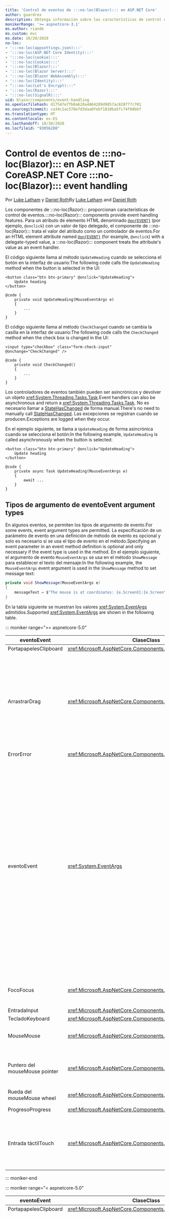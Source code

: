```yaml
---
title: 'Control de eventos de :::no-loc(Blazor)::: en ASP.NET Core'
author: guardrex
description: Obtenga información sobre las características de control de eventos de :::no-loc(Blazor):::, incluidos los tipos de argumento de evento, las devoluciones de llamadas de eventos y la administración de eventos predeterminados del explorador.
monikerRange: '>= aspnetcore-3.1'
ms.author: riande
ms.custom: mvc
ms.date: 10/20/2020
no-loc:
- ':::no-loc(appsettings.json):::'
- ':::no-loc(ASP.NET Core Identity):::'
- ':::no-loc(cookie):::'
- ':::no-loc(Cookie):::'
- ':::no-loc(Blazor):::'
- ':::no-loc(Blazor Server):::'
- ':::no-loc(Blazor WebAssembly):::'
- ':::no-loc(Identity):::'
- ":::no-loc(Let's Encrypt):::"
- ':::no-loc(Razor):::'
- ':::no-loc(SignalR):::'
uid: blazor/components/event-handling
ms.openlocfilehash: d17547e7fb8a628a4864209d9857ac828f77c701
ms.sourcegitcommit: ca34c1ac578e7d3daa0febf1810ba5fc74f60bbf
ms.translationtype: HT
ms.contentlocale: es-ES
ms.lasthandoff: 10/30/2020
ms.locfileid: "93056288"
---
```

# <a name="aspnet-core-no-locblazor-event-handling"></a><span data-ttu-id="d1621-103">Control de eventos de :::no-loc(Blazor)::: en ASP.NET Core</span><span class="sxs-lookup"><span data-stu-id="d1621-103">ASP.NET Core :::no-loc(Blazor)::: event handling</span></span>

<span data-ttu-id="d1621-104">Por [Luke Latham](https://github.com/guardrex) y [Daniel Roth](https://github.com/danroth27)</span><span class="sxs-lookup"><span data-stu-id="d1621-104">By [Luke Latham](https://github.com/guardrex) and [Daniel Roth](https://github.com/danroth27)</span></span>

<span data-ttu-id="d1621-105">Los componentes de :::no-loc(Razor)::: proporcionan características de control de eventos.</span><span class="sxs-lookup"><span data-stu-id="d1621-105">:::no-loc(Razor)::: components provide event handling features.</span></span> <span data-ttu-id="d1621-106">Para un atributo de elemento HTML denominado [`@on{EVENT}`](xref:mvc/views/razor#onevent) (por ejemplo, `@onclick`) con un valor de tipo delegado, el componente de :::no-loc(Razor)::: trata el valor del atributo como un controlador de eventos.</span><span class="sxs-lookup"><span data-stu-id="d1621-106">For an HTML element attribute named [`@on{EVENT}`](xref:mvc/views/razor#onevent) (for example, `@onclick`) with a delegate-typed value, a :::no-loc(Razor)::: component treats the attribute's value as an event handler.</span></span>

<span data-ttu-id="d1621-107">El código siguiente llama al método `UpdateHeading` cuando se selecciona el botón en la interfaz de usuario:</span><span class="sxs-lookup"><span data-stu-id="d1621-107">The following code calls the `UpdateHeading` method when the button is selected in the UI:</span></span>

```razor
<button class="btn btn-primary" @onclick="UpdateHeading">
    Update heading
</button>

@code {
    private void UpdateHeading(MouseEventArgs e)
    {
        ...
    }
}
```

<span data-ttu-id="d1621-108">El código siguiente llama al método `CheckChanged` cuando se cambia la casilla en la interfaz de usuario:</span><span class="sxs-lookup"><span data-stu-id="d1621-108">The following code calls the `CheckChanged` method when the check box is changed in the UI:</span></span>

```razor
<input type="checkbox" class="form-check-input" @onchange="CheckChanged" />

@code {
    private void CheckChanged()
    {
        ...
    }
}
```

<span data-ttu-id="d1621-109">Los controladores de eventos también pueden ser asincrónicos y devolver un objeto <xref:System.Threading.Tasks.Task>.</span><span class="sxs-lookup"><span data-stu-id="d1621-109">Event handlers can also be asynchronous and return a <xref:System.Threading.Tasks.Task>.</span></span> <span data-ttu-id="d1621-110">No es necesario llamar a [StateHasChanged](xref:blazor/components/lifecycle#state-changes) de forma manual.</span><span class="sxs-lookup"><span data-stu-id="d1621-110">There's no need to manually call [StateHasChanged](xref:blazor/components/lifecycle#state-changes).</span></span> <span data-ttu-id="d1621-111">Las excepciones se registran cuando se producen.</span><span class="sxs-lookup"><span data-stu-id="d1621-111">Exceptions are logged when they occur.</span></span>

<span data-ttu-id="d1621-112">En el ejemplo siguiente, se llama a `UpdateHeading` de forma asincrónica cuando se selecciona el botón:</span><span class="sxs-lookup"><span data-stu-id="d1621-112">In the following example, `UpdateHeading` is called asynchronously when the button is selected:</span></span>

```razor
<button class="btn btn-primary" @onclick="UpdateHeading">
    Update heading
</button>

@code {
    private async Task UpdateHeading(MouseEventArgs e)
    {
        await ...
    }
}
```

## <a name="event-argument-types"></a><span data-ttu-id="d1621-113">Tipos de argumento de evento</span><span class="sxs-lookup"><span data-stu-id="d1621-113">Event argument types</span></span>

<span data-ttu-id="d1621-114">En algunos eventos, se permiten los tipos de argumento de evento.</span><span class="sxs-lookup"><span data-stu-id="d1621-114">For some events, event argument types are permitted.</span></span> <span data-ttu-id="d1621-115">La especificación de un parámetro de evento en una definición de método de evento es opcional y solo es necesario si se usa el tipo de evento en el método.</span><span class="sxs-lookup"><span data-stu-id="d1621-115">Specifying an event parameter in an event method definition is optional and only necessary if the event type is used in the method.</span></span> <span data-ttu-id="d1621-116">En el ejemplo siguiente, el argumento de evento `MouseEventArgs` se usa en el método `ShowMessage` para establecer el texto del mensaje:</span><span class="sxs-lookup"><span data-stu-id="d1621-116">In the following example, the `MouseEventArgs` event argument is used in the `ShowMessage` method to set message text:</span></span>

```csharp
private void ShowMessage(MouseEventArgs e)
{
    messageText = $"The mouse is at coordinates: {e.ScreenX}:{e.ScreenY}";
}
```

<span data-ttu-id="d1621-117">En la tabla siguiente se muestran los valores <xref:System.EventArgs> admitidos.</span><span class="sxs-lookup"><span data-stu-id="d1621-117">Supported <xref:System.EventArgs> are shown in the following table.</span></span>

::: moniker range=">= aspnetcore-5.0"

| <span data-ttu-id="d1621-118">evento</span><span class="sxs-lookup"><span data-stu-id="d1621-118">Event</span></span>            | <span data-ttu-id="d1621-119">Clase</span><span class="sxs-lookup"><span data-stu-id="d1621-119">Class</span></span>  | <span data-ttu-id="d1621-120">Eventos y notas de DOM</span><span class="sxs-lookup"><span data-stu-id="d1621-120">DOM events and notes</span></span> |
| ---------------- | ------ | -------------------- |
| <span data-ttu-id="d1621-121">Portapapeles</span><span class="sxs-lookup"><span data-stu-id="d1621-121">Clipboard</span></span>        | <xref:Microsoft.AspNetCore.Components.Web.ClipboardEventArgs> | <span data-ttu-id="d1621-122">`oncut`, `oncopy`, `onpaste`</span><span class="sxs-lookup"><span data-stu-id="d1621-122">`oncut`, `oncopy`, `onpaste`</span></span> |
| <span data-ttu-id="d1621-123">Arrastrar</span><span class="sxs-lookup"><span data-stu-id="d1621-123">Drag</span></span>             | <xref:Microsoft.AspNetCore.Components.Web.DragEventArgs> | <span data-ttu-id="d1621-124">`ondrag`, `ondragstart`, `ondragenter`, `ondragleave`, `ondragover`, `ondrop`, `ondragend`</span><span class="sxs-lookup"><span data-stu-id="d1621-124">`ondrag`, `ondragstart`, `ondragenter`, `ondragleave`, `ondragover`, `ondrop`, `ondragend`</span></span><br><br><span data-ttu-id="d1621-125"><xref:Microsoft.AspNetCore.Components.Web.DataTransfer> y <xref:Microsoft.AspNetCore.Components.Web.DataTransferItem> contienen datos de elementos arrastrados.</span><span class="sxs-lookup"><span data-stu-id="d1621-125"><xref:Microsoft.AspNetCore.Components.Web.DataTransfer> and <xref:Microsoft.AspNetCore.Components.Web.DataTransferItem> hold dragged item data.</span></span><br><br><span data-ttu-id="d1621-126">Implemente la función de arrastrar y colocar en las aplicaciones de :::no-loc(Blazor)::: mediante la [Interoperabilidad de JS](xref:blazor/call-javascript-from-dotnet) con [Drag and Drop API en HTML](https://developer.mozilla.org/docs/Web/API/HTML_Drag_and_Drop_API).</span><span class="sxs-lookup"><span data-stu-id="d1621-126">Implement drag and drop in :::no-loc(Blazor)::: apps using [JS interop](xref:blazor/call-javascript-from-dotnet) with [HTML Drag and Drop API](https://developer.mozilla.org/docs/Web/API/HTML_Drag_and_Drop_API).</span></span> |
| <span data-ttu-id="d1621-127">Error</span><span class="sxs-lookup"><span data-stu-id="d1621-127">Error</span></span>            | <xref:Microsoft.AspNetCore.Components.Web.ErrorEventArgs> | `onerror` |
| <span data-ttu-id="d1621-128">evento</span><span class="sxs-lookup"><span data-stu-id="d1621-128">Event</span></span>            | <xref:System.EventArgs> | <span data-ttu-id="d1621-129">*General*</span><span class="sxs-lookup"><span data-stu-id="d1621-129">*General*</span></span><br><span data-ttu-id="d1621-130">`onactivate`, `onbeforeactivate`, `onbeforedeactivate`, `ondeactivate`, `onfullscreenchange`, `onfullscreenerror`, `onloadeddata`, `onloadedmetadata`, `onpointerlockchange`, `onpointerlockerror`, `onreadystatechange`, `onscroll`</span><span class="sxs-lookup"><span data-stu-id="d1621-130">`onactivate`, `onbeforeactivate`, `onbeforedeactivate`, `ondeactivate`, `onfullscreenchange`, `onfullscreenerror`, `onloadeddata`, `onloadedmetadata`, `onpointerlockchange`, `onpointerlockerror`, `onreadystatechange`, `onscroll`</span></span><br><br><span data-ttu-id="d1621-131">*Portapapeles*</span><span class="sxs-lookup"><span data-stu-id="d1621-131">*Clipboard*</span></span><br><span data-ttu-id="d1621-132">`onbeforecut`, `onbeforecopy`, `onbeforepaste`</span><span class="sxs-lookup"><span data-stu-id="d1621-132">`onbeforecut`, `onbeforecopy`, `onbeforepaste`</span></span><br><br><span data-ttu-id="d1621-133">*Entrada*</span><span class="sxs-lookup"><span data-stu-id="d1621-133">*Input*</span></span><br><span data-ttu-id="d1621-134">`oninvalid`, `onreset`, `onselect`, `onselectionchange`, `onselectstart`, `onsubmit`</span><span class="sxs-lookup"><span data-stu-id="d1621-134">`oninvalid`, `onreset`, `onselect`, `onselectionchange`, `onselectstart`, `onsubmit`</span></span><br><br><span data-ttu-id="d1621-135">*Elementos multimedia*</span><span class="sxs-lookup"><span data-stu-id="d1621-135">*Media*</span></span><br><span data-ttu-id="d1621-136">`oncanplay`, `oncanplaythrough`, `oncuechange`, `ondurationchange`, `onemptied`, `onended`, `onpause`, `onplay`, `onplaying`, `onratechange`, `onseeked`, `onseeking`, `onstalled`, `onstop`, `onsuspend`, `ontimeupdate`, `ontoggle`, `onvolumechange`, `onwaiting`</span><span class="sxs-lookup"><span data-stu-id="d1621-136">`oncanplay`, `oncanplaythrough`, `oncuechange`, `ondurationchange`, `onemptied`, `onended`, `onpause`, `onplay`, `onplaying`, `onratechange`, `onseeked`, `onseeking`, `onstalled`, `onstop`, `onsuspend`, `ontimeupdate`, `ontoggle`, `onvolumechange`, `onwaiting`</span></span><br><br><span data-ttu-id="d1621-137"><xref:Microsoft.AspNetCore.Components.Web.EventHandlers> contiene atributos para configurar las asignaciones entre los nombres de evento y los tipos de argumento de evento.</span><span class="sxs-lookup"><span data-stu-id="d1621-137"><xref:Microsoft.AspNetCore.Components.Web.EventHandlers> holds attributes to configure the mappings between event names and event argument types.</span></span> |
| <span data-ttu-id="d1621-138">Foco</span><span class="sxs-lookup"><span data-stu-id="d1621-138">Focus</span></span>            | <xref:Microsoft.AspNetCore.Components.Web.FocusEventArgs> | <span data-ttu-id="d1621-139">`onfocus`, `onblur`, `onfocusin`, `onfocusout`</span><span class="sxs-lookup"><span data-stu-id="d1621-139">`onfocus`, `onblur`, `onfocusin`, `onfocusout`</span></span><br><br><span data-ttu-id="d1621-140">No incluye compatibilidad con `relatedTarget`.</span><span class="sxs-lookup"><span data-stu-id="d1621-140">Doesn't include support for `relatedTarget`.</span></span> |
| <span data-ttu-id="d1621-141">Entrada</span><span class="sxs-lookup"><span data-stu-id="d1621-141">Input</span></span>            | <xref:Microsoft.AspNetCore.Components.ChangeEventArgs> | <span data-ttu-id="d1621-142">`onchange`, `oninput`</span><span class="sxs-lookup"><span data-stu-id="d1621-142">`onchange`, `oninput`</span></span> |
| <span data-ttu-id="d1621-143">Teclado</span><span class="sxs-lookup"><span data-stu-id="d1621-143">Keyboard</span></span>         | <xref:Microsoft.AspNetCore.Components.Web.KeyboardEventArgs> | <span data-ttu-id="d1621-144">`onkeydown`, `onkeypress`, `onkeyup`</span><span class="sxs-lookup"><span data-stu-id="d1621-144">`onkeydown`, `onkeypress`, `onkeyup`</span></span> |
| <span data-ttu-id="d1621-145">Mouse</span><span class="sxs-lookup"><span data-stu-id="d1621-145">Mouse</span></span>            | <xref:Microsoft.AspNetCore.Components.Web.MouseEventArgs> | <span data-ttu-id="d1621-146">`onclick`, `oncontextmenu`, `ondblclick`, `onmousedown`, `onmouseup`, `onmouseover`, `onmousemove`, `onmouseout`</span><span class="sxs-lookup"><span data-stu-id="d1621-146">`onclick`, `oncontextmenu`, `ondblclick`, `onmousedown`, `onmouseup`, `onmouseover`, `onmousemove`, `onmouseout`</span></span> |
| <span data-ttu-id="d1621-147">Puntero del mouse</span><span class="sxs-lookup"><span data-stu-id="d1621-147">Mouse pointer</span></span>    | <xref:Microsoft.AspNetCore.Components.Web.PointerEventArgs> | <span data-ttu-id="d1621-148">`onpointerdown`, `onpointerup`, `onpointercancel`, `onpointermove`, `onpointerover`, `onpointerout`, `onpointerenter`, `onpointerleave`, `ongotpointercapture`, `onlostpointercapture`</span><span class="sxs-lookup"><span data-stu-id="d1621-148">`onpointerdown`, `onpointerup`, `onpointercancel`, `onpointermove`, `onpointerover`, `onpointerout`, `onpointerenter`, `onpointerleave`, `ongotpointercapture`, `onlostpointercapture`</span></span> |
| <span data-ttu-id="d1621-149">Rueda del mouse</span><span class="sxs-lookup"><span data-stu-id="d1621-149">Mouse wheel</span></span>      | <xref:Microsoft.AspNetCore.Components.Web.WheelEventArgs> | <span data-ttu-id="d1621-150">`onwheel`, `onmousewheel`</span><span class="sxs-lookup"><span data-stu-id="d1621-150">`onwheel`, `onmousewheel`</span></span> |
| <span data-ttu-id="d1621-151">Progreso</span><span class="sxs-lookup"><span data-stu-id="d1621-151">Progress</span></span>         | <xref:Microsoft.AspNetCore.Components.Web.ProgressEventArgs> | <span data-ttu-id="d1621-152">`onabort`, `onload`, `onloadend`, `onloadstart`, `onprogress`, `ontimeout`</span><span class="sxs-lookup"><span data-stu-id="d1621-152">`onabort`, `onload`, `onloadend`, `onloadstart`, `onprogress`, `ontimeout`</span></span> |
| <span data-ttu-id="d1621-153">Entrada táctil</span><span class="sxs-lookup"><span data-stu-id="d1621-153">Touch</span></span>            | <xref:Microsoft.AspNetCore.Components.Web.TouchEventArgs> | <span data-ttu-id="d1621-154">`ontouchstart`, `ontouchend`, `ontouchmove`, `ontouchenter`, `ontouchleave`, `ontouchcancel`</span><span class="sxs-lookup"><span data-stu-id="d1621-154">`ontouchstart`, `ontouchend`, `ontouchmove`, `ontouchenter`, `ontouchleave`, `ontouchcancel`</span></span><br><br><span data-ttu-id="d1621-155"><xref:Microsoft.AspNetCore.Components.Web.TouchPoint> representa un único punto de contacto en un dispositivo sensible al tacto.</span><span class="sxs-lookup"><span data-stu-id="d1621-155"><xref:Microsoft.AspNetCore.Components.Web.TouchPoint> represents a single contact point on a touch-sensitive device.</span></span> |

::: moniker-end

::: moniker range="< aspnetcore-5.0"

| <span data-ttu-id="d1621-156">evento</span><span class="sxs-lookup"><span data-stu-id="d1621-156">Event</span></span>            | <span data-ttu-id="d1621-157">Clase</span><span class="sxs-lookup"><span data-stu-id="d1621-157">Class</span></span> | <span data-ttu-id="d1621-158">Eventos y notas de DOM</span><span class="sxs-lookup"><span data-stu-id="d1621-158">DOM events and notes</span></span> |
| ---------------- | ----- | -------------------- |
| <span data-ttu-id="d1621-159">Portapapeles</span><span class="sxs-lookup"><span data-stu-id="d1621-159">Clipboard</span></span>        | <xref:Microsoft.AspNetCore.Components.Web.ClipboardEventArgs> | <span data-ttu-id="d1621-160">`oncut`, `oncopy`, `onpaste`</span><span class="sxs-lookup"><span data-stu-id="d1621-160">`oncut`, `oncopy`, `onpaste`</span></span> |
| <span data-ttu-id="d1621-161">Arrastrar</span><span class="sxs-lookup"><span data-stu-id="d1621-161">Drag</span></span>             | <xref:Microsoft.AspNetCore.Components.Web.DragEventArgs> | <span data-ttu-id="d1621-162">`ondrag`, `ondragstart`, `ondragenter`, `ondragleave`, `ondragover`, `ondrop`, `ondragend`</span><span class="sxs-lookup"><span data-stu-id="d1621-162">`ondrag`, `ondragstart`, `ondragenter`, `ondragleave`, `ondragover`, `ondrop`, `ondragend`</span></span><br><br><span data-ttu-id="d1621-163"><xref:Microsoft.AspNetCore.Components.Web.DataTransfer> y <xref:Microsoft.AspNetCore.Components.Web.DataTransferItem> contienen datos de elementos arrastrados.</span><span class="sxs-lookup"><span data-stu-id="d1621-163"><xref:Microsoft.AspNetCore.Components.Web.DataTransfer> and <xref:Microsoft.AspNetCore.Components.Web.DataTransferItem> hold dragged item data.</span></span><br><br><span data-ttu-id="d1621-164">Implemente la función de arrastrar y colocar en las aplicaciones de :::no-loc(Blazor)::: mediante la [Interoperabilidad de JS](xref:blazor/call-javascript-from-dotnet) con [Drag and Drop API en HTML](https://developer.mozilla.org/docs/Web/API/HTML_Drag_and_Drop_API).</span><span class="sxs-lookup"><span data-stu-id="d1621-164">Implement drag and drop in :::no-loc(Blazor)::: apps using [JS interop](xref:blazor/call-javascript-from-dotnet) with [HTML Drag and Drop API](https://developer.mozilla.org/docs/Web/API/HTML_Drag_and_Drop_API).</span></span> |
| <span data-ttu-id="d1621-165">Error</span><span class="sxs-lookup"><span data-stu-id="d1621-165">Error</span></span>            | <xref:Microsoft.AspNetCore.Components.Web.ErrorEventArgs> | `onerror` |
| <span data-ttu-id="d1621-166">evento</span><span class="sxs-lookup"><span data-stu-id="d1621-166">Event</span></span>            | <xref:System.EventArgs> | <span data-ttu-id="d1621-167">*General*</span><span class="sxs-lookup"><span data-stu-id="d1621-167">*General*</span></span><br><span data-ttu-id="d1621-168">`onactivate`, `onbeforeactivate`, `onbeforedeactivate`, `ondeactivate`, `onfullscreenchange`, `onfullscreenerror`, `onloadeddata`, `onloadedmetadata`, `onpointerlockchange`, `onpointerlockerror`, `onreadystatechange`, `onscroll`</span><span class="sxs-lookup"><span data-stu-id="d1621-168">`onactivate`, `onbeforeactivate`, `onbeforedeactivate`, `ondeactivate`, `onfullscreenchange`, `onfullscreenerror`, `onloadeddata`, `onloadedmetadata`, `onpointerlockchange`, `onpointerlockerror`, `onreadystatechange`, `onscroll`</span></span><br><br><span data-ttu-id="d1621-169">*Portapapeles*</span><span class="sxs-lookup"><span data-stu-id="d1621-169">*Clipboard*</span></span><br><span data-ttu-id="d1621-170">`onbeforecut`, `onbeforecopy`, `onbeforepaste`</span><span class="sxs-lookup"><span data-stu-id="d1621-170">`onbeforecut`, `onbeforecopy`, `onbeforepaste`</span></span><br><br><span data-ttu-id="d1621-171">*Entrada*</span><span class="sxs-lookup"><span data-stu-id="d1621-171">*Input*</span></span><br><span data-ttu-id="d1621-172">`oninvalid`, `onreset`, `onselect`, `onselectionchange`, `onselectstart`, `onsubmit`</span><span class="sxs-lookup"><span data-stu-id="d1621-172">`oninvalid`, `onreset`, `onselect`, `onselectionchange`, `onselectstart`, `onsubmit`</span></span><br><br><span data-ttu-id="d1621-173">*Elementos multimedia*</span><span class="sxs-lookup"><span data-stu-id="d1621-173">*Media*</span></span><br><span data-ttu-id="d1621-174">`oncanplay`, `oncanplaythrough`, `oncuechange`, `ondurationchange`, `onemptied`, `onended`, `onpause`, `onplay`, `onplaying`, `onratechange`, `onseeked`, `onseeking`, `onstalled`, `onstop`, `onsuspend`, `ontimeupdate`, `onvolumechange`, `onwaiting`</span><span class="sxs-lookup"><span data-stu-id="d1621-174">`oncanplay`, `oncanplaythrough`, `oncuechange`, `ondurationchange`, `onemptied`, `onended`, `onpause`, `onplay`, `onplaying`, `onratechange`, `onseeked`, `onseeking`, `onstalled`, `onstop`, `onsuspend`, `ontimeupdate`, `onvolumechange`, `onwaiting`</span></span><br><br><span data-ttu-id="d1621-175"><xref:Microsoft.AspNetCore.Components.Web.EventHandlers> contiene atributos para configurar las asignaciones entre los nombres de evento y los tipos de argumento de evento.</span><span class="sxs-lookup"><span data-stu-id="d1621-175"><xref:Microsoft.AspNetCore.Components.Web.EventHandlers> holds attributes to configure the mappings between event names and event argument types.</span></span> |
| <span data-ttu-id="d1621-176">Foco</span><span class="sxs-lookup"><span data-stu-id="d1621-176">Focus</span></span>            | <xref:Microsoft.AspNetCore.Components.Web.FocusEventArgs> | <span data-ttu-id="d1621-177">`onfocus`, `onblur`, `onfocusin`, `onfocusout`</span><span class="sxs-lookup"><span data-stu-id="d1621-177">`onfocus`, `onblur`, `onfocusin`, `onfocusout`</span></span><br><br><span data-ttu-id="d1621-178">No incluye compatibilidad con `relatedTarget`.</span><span class="sxs-lookup"><span data-stu-id="d1621-178">Doesn't include support for `relatedTarget`.</span></span> |
| <span data-ttu-id="d1621-179">Entrada</span><span class="sxs-lookup"><span data-stu-id="d1621-179">Input</span></span>            | <xref:Microsoft.AspNetCore.Components.ChangeEventArgs> | <span data-ttu-id="d1621-180">`onchange`, `oninput`</span><span class="sxs-lookup"><span data-stu-id="d1621-180">`onchange`, `oninput`</span></span> |
| <span data-ttu-id="d1621-181">Teclado</span><span class="sxs-lookup"><span data-stu-id="d1621-181">Keyboard</span></span>         | <xref:Microsoft.AspNetCore.Components.Web.KeyboardEventArgs> | <span data-ttu-id="d1621-182">`onkeydown`, `onkeypress`, `onkeyup`</span><span class="sxs-lookup"><span data-stu-id="d1621-182">`onkeydown`, `onkeypress`, `onkeyup`</span></span> |
| <span data-ttu-id="d1621-183">Mouse</span><span class="sxs-lookup"><span data-stu-id="d1621-183">Mouse</span></span>            | <xref:Microsoft.AspNetCore.Components.Web.MouseEventArgs> | <span data-ttu-id="d1621-184">`onclick`, `oncontextmenu`, `ondblclick`, `onmousedown`, `onmouseup`, `onmouseover`, `onmousemove`, `onmouseout`</span><span class="sxs-lookup"><span data-stu-id="d1621-184">`onclick`, `oncontextmenu`, `ondblclick`, `onmousedown`, `onmouseup`, `onmouseover`, `onmousemove`, `onmouseout`</span></span> |
| <span data-ttu-id="d1621-185">Puntero del mouse</span><span class="sxs-lookup"><span data-stu-id="d1621-185">Mouse pointer</span></span>    | <xref:Microsoft.AspNetCore.Components.Web.PointerEventArgs> | <span data-ttu-id="d1621-186">`onpointerdown`, `onpointerup`, `onpointercancel`, `onpointermove`, `onpointerover`, `onpointerout`, `onpointerenter`, `onpointerleave`, `ongotpointercapture`, `onlostpointercapture`</span><span class="sxs-lookup"><span data-stu-id="d1621-186">`onpointerdown`, `onpointerup`, `onpointercancel`, `onpointermove`, `onpointerover`, `onpointerout`, `onpointerenter`, `onpointerleave`, `ongotpointercapture`, `onlostpointercapture`</span></span> |
| <span data-ttu-id="d1621-187">Rueda del mouse</span><span class="sxs-lookup"><span data-stu-id="d1621-187">Mouse wheel</span></span>      | <xref:Microsoft.AspNetCore.Components.Web.WheelEventArgs> | <span data-ttu-id="d1621-188">`onwheel`, `onmousewheel`</span><span class="sxs-lookup"><span data-stu-id="d1621-188">`onwheel`, `onmousewheel`</span></span> |
| <span data-ttu-id="d1621-189">Progreso</span><span class="sxs-lookup"><span data-stu-id="d1621-189">Progress</span></span>         | <xref:Microsoft.AspNetCore.Components.Web.ProgressEventArgs> | <span data-ttu-id="d1621-190">`onabort`, `onload`, `onloadend`, `onloadstart`, `onprogress`, `ontimeout`</span><span class="sxs-lookup"><span data-stu-id="d1621-190">`onabort`, `onload`, `onloadend`, `onloadstart`, `onprogress`, `ontimeout`</span></span> |
| <span data-ttu-id="d1621-191">Entrada táctil</span><span class="sxs-lookup"><span data-stu-id="d1621-191">Touch</span></span>            | <xref:Microsoft.AspNetCore.Components.Web.TouchEventArgs> | <span data-ttu-id="d1621-192">`ontouchstart`, `ontouchend`, `ontouchmove`, `ontouchenter`, `ontouchleave`, `ontouchcancel`</span><span class="sxs-lookup"><span data-stu-id="d1621-192">`ontouchstart`, `ontouchend`, `ontouchmove`, `ontouchenter`, `ontouchleave`, `ontouchcancel`</span></span><br><br><span data-ttu-id="d1621-193"><xref:Microsoft.AspNetCore.Components.Web.TouchPoint> representa un único punto de contacto en un dispositivo sensible al tacto.</span><span class="sxs-lookup"><span data-stu-id="d1621-193"><xref:Microsoft.AspNetCore.Components.Web.TouchPoint> represents a single contact point on a touch-sensitive device.</span></span> |

::: moniker-end

<span data-ttu-id="d1621-194">Para obtener más información, vea los siguientes recursos:</span><span class="sxs-lookup"><span data-stu-id="d1621-194">For more information, see the following resources:</span></span>

* <span data-ttu-id="d1621-195">[Clases `EventArgs` en el origen de referencia de ASP.NET Core (rama `master` de dotnet/aspnetcore)](https://github.com/dotnet/aspnetcore/tree/master/src/Components/Web/src/Web).</span><span class="sxs-lookup"><span data-stu-id="d1621-195">[`EventArgs` classes in the ASP.NET Core reference source (dotnet/aspnetcore `master` branch)](https://github.com/dotnet/aspnetcore/tree/master/src/Components/Web/src/Web).</span></span> <span data-ttu-id="d1621-196">La rama `master` representa la API en desarrollo de la *siguiente* versión de ASP.NET Core.</span><span class="sxs-lookup"><span data-stu-id="d1621-196">The `master` branch represents API under development for the *next* ASP.NET Core release.</span></span> <span data-ttu-id="d1621-197">En la versión actual, seleccione la rama del repositorio de GitHub que sea apropiada (por ejemplo, `release/3.1`).</span><span class="sxs-lookup"><span data-stu-id="d1621-197">For the current release, select the appropriate GitHub repository branch (for example, `release/3.1`).</span></span>
* <span data-ttu-id="d1621-198">[Documentación web de MDN: GlobalEventHandlers](https://developer.mozilla.org/docs/Web/API/GlobalEventHandlers): incluye información sobre qué elementos HTML admite cada evento DOM.</span><span class="sxs-lookup"><span data-stu-id="d1621-198">[MDN web docs: GlobalEventHandlers](https://developer.mozilla.org/docs/Web/API/GlobalEventHandlers): Includes information on which HTML elements support each DOM event.</span></span>

## <a name="lambda-expressions"></a><span data-ttu-id="d1621-199">Expresiones lambda</span><span class="sxs-lookup"><span data-stu-id="d1621-199">Lambda expressions</span></span>

<span data-ttu-id="d1621-200">También se pueden usar [expresiones lambda](/dotnet/csharp/programming-guide/statements-expressions-operators/lambda-expressions):</span><span class="sxs-lookup"><span data-stu-id="d1621-200">[Lambda expressions](/dotnet/csharp/programming-guide/statements-expressions-operators/lambda-expressions) can also be used:</span></span>

```razor
<button @onclick="@(e => Console.WriteLine("Hello, world!"))">Say hello</button>
```

<span data-ttu-id="d1621-201">A menudo resulta cómodo cerrar los valores adicionales, como al recorrer en iteración un conjunto de elementos.</span><span class="sxs-lookup"><span data-stu-id="d1621-201">It's often convenient to close over additional values, such as when iterating over a set of elements.</span></span> <span data-ttu-id="d1621-202">En el ejemplo siguiente se crean tres botones: cada uno llama a `UpdateHeading` y pasa un argumento de evento (<xref:Microsoft.AspNetCore.Components.Web.MouseEventArgs>) y su número de botón (`buttonNumber`) cuando se selecciona en la interfaz de usuario:</span><span class="sxs-lookup"><span data-stu-id="d1621-202">The following example creates three buttons, each of which calls `UpdateHeading` passing an event argument (<xref:Microsoft.AspNetCore.Components.Web.MouseEventArgs>) and its button number (`buttonNumber`) when selected in the UI:</span></span>

```razor
<h2>@message</h2>

@for (var i = 1; i < 4; i++)
{
    var buttonNumber = i;

    <button class="btn btn-primary"
            @onclick="@(e => UpdateHeading(e, buttonNumber))">
        Button #@i
    </button>
}

@code {
    private string message = "Select a button to learn its position.";

    private void UpdateHeading(MouseEventArgs e, int buttonNumber)
    {
        message = $"You selected Button #{buttonNumber} at " +
            $"mouse position: {e.ClientX} X {e.ClientY}.";
    }
}
```

> [!NOTE]
> <span data-ttu-id="d1621-203">**No** use una variable de bucle directamente en una expresión lambda (como `i` en el ejemplo de bucle `for` anterior).</span><span class="sxs-lookup"><span data-stu-id="d1621-203">Do **not** use a loop variable directly in a lambda expression, such as `i` in the preceding `for` loop example.</span></span> <span data-ttu-id="d1621-204">de lo contrario, todas las expresiones lambda usarán la misma variable, con lo cual se usará el mismo valor en todas las expresiones lambda.</span><span class="sxs-lookup"><span data-stu-id="d1621-204">Otherwise, the same variable is used by all lambda expressions, which results in use of the same value in all lambdas.</span></span> <span data-ttu-id="d1621-205">Capture siempre el valor de la variable en una variable local y úsela.</span><span class="sxs-lookup"><span data-stu-id="d1621-205">Always capture the variable's value in a local variable and then use it.</span></span> <span data-ttu-id="d1621-206">En el ejemplo anterior, la variable de bucle `i` se asigna a `buttonNumber`.</span><span class="sxs-lookup"><span data-stu-id="d1621-206">In the preceding example, the loop variable `i` is assigned to `buttonNumber`.</span></span>

## <a name="eventcallback"></a><span data-ttu-id="d1621-207">EventCallback</span><span class="sxs-lookup"><span data-stu-id="d1621-207">EventCallback</span></span>

<span data-ttu-id="d1621-208">Un escenario común con los componentes anidados es el deseo de ejecutar el método de un componente primario cuando se produce un evento de un componente secundario.</span><span class="sxs-lookup"><span data-stu-id="d1621-208">A common scenario with nested components is the desire to run a parent component's method when a child component event occurs.</span></span> <span data-ttu-id="d1621-209">Un caso habitual es un evento `onclick` que se produce en el componente secundario.</span><span class="sxs-lookup"><span data-stu-id="d1621-209">An `onclick` event occurring in the child component is a common use case.</span></span> <span data-ttu-id="d1621-210">Para exponer eventos entre componentes, use un elemento <xref:Microsoft.AspNetCore.Components.EventCallback>.</span><span class="sxs-lookup"><span data-stu-id="d1621-210">To expose events across components, use an <xref:Microsoft.AspNetCore.Components.EventCallback>.</span></span> <span data-ttu-id="d1621-211">Un componente primario puede asignar un método de devolución de llamada al elemento <xref:Microsoft.AspNetCore.Components.EventCallback> de un componente secundario.</span><span class="sxs-lookup"><span data-stu-id="d1621-211">A parent component can assign a callback method to a child component's <xref:Microsoft.AspNetCore.Components.EventCallback>.</span></span>

<span data-ttu-id="d1621-212">El elemento `ChildComponent` de la aplicación de ejemplo (`Components/ChildComponent.razor`) muestra cómo se configura el controlador `onclick` de un botón para recibir un delegado de <xref:Microsoft.AspNetCore.Components.EventCallback> del objeto `ParentComponent` del ejemplo.</span><span class="sxs-lookup"><span data-stu-id="d1621-212">The `ChildComponent` in the sample app (`Components/ChildComponent.razor`) demonstrates how a button's `onclick` handler is set up to receive an <xref:Microsoft.AspNetCore.Components.EventCallback> delegate from the sample's `ParentComponent`.</span></span> <span data-ttu-id="d1621-213">El elemento <xref:Microsoft.AspNetCore.Components.EventCallback> tiene el tipo `MouseEventArgs`, que es adecuado para un evento `onclick` desde un dispositivo periférico:</span><span class="sxs-lookup"><span data-stu-id="d1621-213">The <xref:Microsoft.AspNetCore.Components.EventCallback> is typed with `MouseEventArgs`, which is appropriate for an `onclick` event from a peripheral device:</span></span>

[!code-razor[](../common/samples/3.x/:::no-loc(Blazor):::WebAssemblySample/Components/ChildComponent.razor?highlight=5-7,17-18)]

<span data-ttu-id="d1621-214">`ParentComponent` establece el objeto <xref:Microsoft.AspNetCore.Components.EventCallback%601> (`OnClickCallback`) del elemento secundario en su método `ShowMessage`.</span><span class="sxs-lookup"><span data-stu-id="d1621-214">The `ParentComponent` sets the child's <xref:Microsoft.AspNetCore.Components.EventCallback%601> (`OnClickCallback`) to its `ShowMessage` method.</span></span>

<span data-ttu-id="d1621-215">`Pages/ParentComponent.razor`:</span><span class="sxs-lookup"><span data-stu-id="d1621-215">`Pages/ParentComponent.razor`:</span></span>

```razor
@page "/ParentComponent"

<h1>Parent-child example</h1>

<ChildComponent Title="Panel Title from Parent"
                OnClickCallback="@ShowMessage">
    Content of the child component is supplied
    by the parent component.
</ChildComponent>

<p><b>@messageText</b></p>

@code {
    private string messageText;

    private void ShowMessage(MouseEventArgs e)
    {
        messageText = $"Blaze a new trail with :::no-loc(Blazor):::! ({e.ScreenX}, {e.ScreenY})";
    }
}
```

<span data-ttu-id="d1621-216">Cuando el botón se selecciona en `ChildComponent`:</span><span class="sxs-lookup"><span data-stu-id="d1621-216">When the button is selected in the `ChildComponent`:</span></span>

* <span data-ttu-id="d1621-217">Se llama al método `ShowMessage` de `ParentComponent`.</span><span class="sxs-lookup"><span data-stu-id="d1621-217">The `ParentComponent`'s `ShowMessage` method is called.</span></span> <span data-ttu-id="d1621-218">`messageText` se actualiza y se muestra en `ParentComponent`.</span><span class="sxs-lookup"><span data-stu-id="d1621-218">`messageText` is updated and displayed in the `ParentComponent`.</span></span>
* <span data-ttu-id="d1621-219">No se requiere una llamada a [`StateHasChanged`](xref:blazor/components/lifecycle#state-changes) en el método de la devolución de llamada (`ShowMessage`).</span><span class="sxs-lookup"><span data-stu-id="d1621-219">A call to [`StateHasChanged`](xref:blazor/components/lifecycle#state-changes) isn't required in the callback's method (`ShowMessage`).</span></span> <span data-ttu-id="d1621-220">Se llama a <xref:Microsoft.AspNetCore.Components.ComponentBase.StateHasChanged%2A> de forma automática para volver a representar el elemento `ParentComponent`, del mismo modo que los eventos secundarios desencadenan la nueva representación de los componentes en los controladores de eventos que se ejecutan dentro del elemento secundario.</span><span class="sxs-lookup"><span data-stu-id="d1621-220"><xref:Microsoft.AspNetCore.Components.ComponentBase.StateHasChanged%2A> is called automatically to rerender the `ParentComponent`, just as child events trigger component rerendering in event handlers that execute within the child.</span></span>

<span data-ttu-id="d1621-221"><xref:Microsoft.AspNetCore.Components.EventCallback> y <xref:Microsoft.AspNetCore.Components.EventCallback%601> permiten delegados asincrónicos.</span><span class="sxs-lookup"><span data-stu-id="d1621-221"><xref:Microsoft.AspNetCore.Components.EventCallback> and <xref:Microsoft.AspNetCore.Components.EventCallback%601> permit asynchronous delegates.</span></span> <span data-ttu-id="d1621-222"><xref:Microsoft.AspNetCore.Components.EventCallback> tiene un establecimiento flexible de tipos y permite pasar cualquier argumento de tipo en `InvokeAsync(Object)`.</span><span class="sxs-lookup"><span data-stu-id="d1621-222"><xref:Microsoft.AspNetCore.Components.EventCallback> is weakly typed and allows passing any type argument in `InvokeAsync(Object)`.</span></span> <span data-ttu-id="d1621-223"><xref:Microsoft.AspNetCore.Components.EventCallback%601> tiene un establecimiento inflexible de tipos y requiere pasar un argumento `T` en `InvokeAsync(T)` que se puede asignar a `TValue`.</span><span class="sxs-lookup"><span data-stu-id="d1621-223"><xref:Microsoft.AspNetCore.Components.EventCallback%601> is strongly typed and requires passing a `T` argument in `InvokeAsync(T)` that's assignable to `TValue`.</span></span>

```razor
<ChildComponent 
    OnClickCallback="@(async () => { await Task.Yield(); messageText = "Blaze It!"; })" />
```

<span data-ttu-id="d1621-224">Invoque <xref:Microsoft.AspNetCore.Components.EventCallback> o <xref:Microsoft.AspNetCore.Components.EventCallback%601> con <xref:Microsoft.AspNetCore.Components.EventCallback.InvokeAsync%2A> y espere a <xref:System.Threading.Tasks.Task>:</span><span class="sxs-lookup"><span data-stu-id="d1621-224">Invoke an <xref:Microsoft.AspNetCore.Components.EventCallback> or <xref:Microsoft.AspNetCore.Components.EventCallback%601> with <xref:Microsoft.AspNetCore.Components.EventCallback.InvokeAsync%2A> and await the <xref:System.Threading.Tasks.Task>:</span></span>

```csharp
await OnClickCallback.InvokeAsync(arg);
```

<span data-ttu-id="d1621-225">Use <xref:Microsoft.AspNetCore.Components.EventCallback> y <xref:Microsoft.AspNetCore.Components.EventCallback%601> para el control de eventos y el enlace de parámetros de componentes.</span><span class="sxs-lookup"><span data-stu-id="d1621-225">Use <xref:Microsoft.AspNetCore.Components.EventCallback> and <xref:Microsoft.AspNetCore.Components.EventCallback%601> for event handling and binding component parameters.</span></span>

<span data-ttu-id="d1621-226">Se prefiere <xref:Microsoft.AspNetCore.Components.EventCallback%601> (fuertemente tipado) a <xref:Microsoft.AspNetCore.Components.EventCallback>.</span><span class="sxs-lookup"><span data-stu-id="d1621-226">Prefer the strongly typed <xref:Microsoft.AspNetCore.Components.EventCallback%601> over <xref:Microsoft.AspNetCore.Components.EventCallback>.</span></span> <span data-ttu-id="d1621-227"><xref:Microsoft.AspNetCore.Components.EventCallback%601> proporciona mejores comentarios de errores a los usuarios del componente.</span><span class="sxs-lookup"><span data-stu-id="d1621-227"><xref:Microsoft.AspNetCore.Components.EventCallback%601> provides better error feedback to users of the component.</span></span> <span data-ttu-id="d1621-228">Como sucede con otros controladores de eventos de la interfaz de usuario, la especificación del parámetro de evento es opcional.</span><span class="sxs-lookup"><span data-stu-id="d1621-228">Similar to other UI event handlers, specifying the event parameter is optional.</span></span> <span data-ttu-id="d1621-229">Use <xref:Microsoft.AspNetCore.Components.EventCallback> cuando no se pase ningún valor a la devolución de llamada.</span><span class="sxs-lookup"><span data-stu-id="d1621-229">Use <xref:Microsoft.AspNetCore.Components.EventCallback> when there's no value passed to the callback.</span></span>

## <a name="prevent-default-actions"></a><span data-ttu-id="d1621-230">Bloqueo de acciones predeterminadas</span><span class="sxs-lookup"><span data-stu-id="d1621-230">Prevent default actions</span></span>

<span data-ttu-id="d1621-231">Use el atributo de directiva [`@on{EVENT}:preventDefault`](xref:mvc/views/razor#oneventpreventdefault) para impedir la acción predeterminada de un evento.</span><span class="sxs-lookup"><span data-stu-id="d1621-231">Use the [`@on{EVENT}:preventDefault`](xref:mvc/views/razor#oneventpreventdefault) directive attribute to prevent the default action for an event.</span></span>

<span data-ttu-id="d1621-232">Si se selecciona una tecla en un dispositivo de entrada y el foco del elemento está en un cuadro de texto, un explorador muestra normalmente el carácter de la tecla en el cuadro de texto.</span><span class="sxs-lookup"><span data-stu-id="d1621-232">When a key is selected on an input device and the element focus is on a text box, a browser normally displays the key's character in the text box.</span></span> <span data-ttu-id="d1621-233">En el ejemplo siguiente, el comportamiento predeterminado se evita mediante la especificación del atributo de directiva `@onkeypress:preventDefault`.</span><span class="sxs-lookup"><span data-stu-id="d1621-233">In the following example, the default behavior is prevented by specifying the `@onkeypress:preventDefault` directive attribute.</span></span> <span data-ttu-id="d1621-234">El contador se incrementa y la tecla **+** no se captura en el valor del elemento `<input>`:</span><span class="sxs-lookup"><span data-stu-id="d1621-234">The counter increments, and the **+** key isn't captured into the `<input>` element's value:</span></span>

```razor
<input value="@count" @onkeypress="KeyHandler" @onkeypress:preventDefault />

@code {
    private int count = 0;

    private void KeyHandler(KeyboardEventArgs e)
    {
        if (e.Key == "+")
        {
            count++;
        }
    }
}
```

<span data-ttu-id="d1621-235">Especificar el atributo `@on{EVENT}:preventDefault` sin un valor es equivalente a `@on{EVENT}:preventDefault="true"`.</span><span class="sxs-lookup"><span data-stu-id="d1621-235">Specifying the `@on{EVENT}:preventDefault` attribute without a value is equivalent to `@on{EVENT}:preventDefault="true"`.</span></span>

<span data-ttu-id="d1621-236">El valor del atributo también puede ser una expresión.</span><span class="sxs-lookup"><span data-stu-id="d1621-236">The value of the attribute can also be an expression.</span></span> <span data-ttu-id="d1621-237">En el ejemplo siguiente, `shouldPreventDefault` es un campo `bool` establecido en `true` o `false`:</span><span class="sxs-lookup"><span data-stu-id="d1621-237">In the following example, `shouldPreventDefault` is a `bool` field set to either `true` or `false`:</span></span>

```razor
<input @onkeypress:preventDefault="shouldPreventDefault" />
```

## <a name="stop-event-propagation"></a><span data-ttu-id="d1621-238">Detención de la propagación de eventos</span><span class="sxs-lookup"><span data-stu-id="d1621-238">Stop event propagation</span></span>

<span data-ttu-id="d1621-239">Use el atributo de directiva [`@on{EVENT}:stopPropagation`](xref:mvc/views/razor#oneventstoppropagation) para detener la propagación de eventos.</span><span class="sxs-lookup"><span data-stu-id="d1621-239">Use the [`@on{EVENT}:stopPropagation`](xref:mvc/views/razor#oneventstoppropagation) directive attribute to stop event propagation.</span></span>

<span data-ttu-id="d1621-240">En el ejemplo siguiente, al activar la casilla se impide que los eventos de clic del elemento secundario `<div>` se propaguen al elemento principal `<div>`:</span><span class="sxs-lookup"><span data-stu-id="d1621-240">In the following example, selecting the check box prevents click events from the second child `<div>` from propagating to the parent `<div>`:</span></span>

```razor
<label>
    <input @bind="stopPropagation" type="checkbox" />
    Stop Propagation
</label>

<div @onclick="OnSelectParentDiv">
    <h3>Parent div</h3>

    <div @onclick="OnSelectChildDiv">
        Child div that doesn't stop propagation when selected.
    </div>

    <div @onclick="OnSelectChildDiv" @onclick:stopPropagation="stopPropagation">
        Child div that stops propagation when selected.
    </div>
</div>

@code {
    private bool stopPropagation = false;

    private void OnSelectParentDiv() => 
        Console.WriteLine($"The parent div was selected. {DateTime.Now}");
    private void OnSelectChildDiv() => 
        Console.WriteLine($"A child div was selected. {DateTime.Now}");
}
```

::: moniker range=">= aspnetcore-5.0"

## <a name="focus-an-element"></a><span data-ttu-id="d1621-241">Foco en un elemento</span><span class="sxs-lookup"><span data-stu-id="d1621-241">Focus an element</span></span>

<span data-ttu-id="d1621-242">Llame a `FocusAsync` en una [referencia de elemento](xref:blazor/call-javascript-from-dotnet#capture-references-to-elements) para enfocar un elemento del código:</span><span class="sxs-lookup"><span data-stu-id="d1621-242">Call `FocusAsync` on an [element reference](xref:blazor/call-javascript-from-dotnet#capture-references-to-elements) to focus an element in code:</span></span>

```razor
<input @ref="exampleInput" />

<button @onclick="ChangeFocus">Focus the Input Element</button>

@code {
    private ElementReference exampleInput;
    
    private async Task ChangeFocus()
    {
        await exampleInput.FocusAsync();
    }
}
```

::: moniker-end
